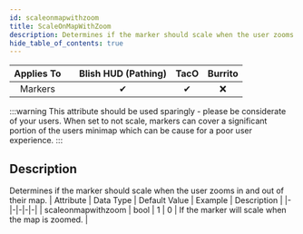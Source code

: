 ```yaml
---
id: scaleonmapwithzoom
title: ScaleOnMapWithZoom
description: Determines if the marker should scale when the user zooms in and out of their map.
hide_table_of_contents: true
---
```

| Applies To | | Blish HUD (Pathing) | TacO | Burrito |
|-|-|-|-|-|
| <center>Markers</center> | | <center>✔</center> | <center>✔</center> | <center>❌</center> |


:::warning 
This attribute should be used sparingly - please be considerate of your users. When set to not scale, markers can cover a significant portion of the users minimap which can be cause for a poor user experience.
:::

## Description
Determines if the marker should scale when the user zooms in and out of their map.
| Attribute | Data Type | Default Value | Example | Description |
|-|-|-|-|-|
| scaleonmapwithzoom | bool | 1 | 0 | If the marker will scale when the map is zoomed. | 

